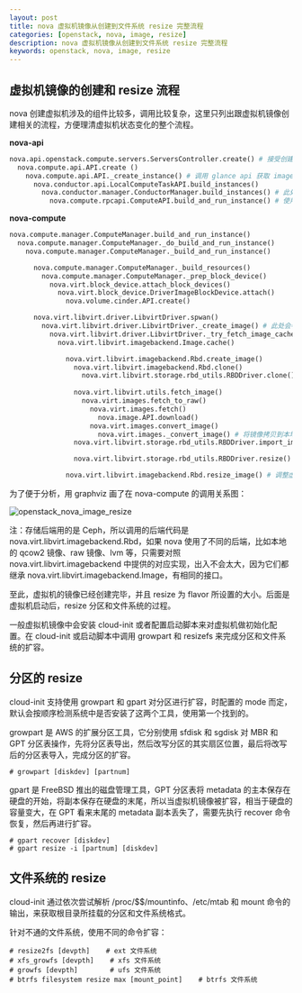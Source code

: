 ```yaml
---
layout: post
title: nova 虚拟机镜像从创建到文件系统 resize 完整流程
categories: [openstack, nova, image, resize]
description: nova 虚拟机镜像从创建到文件系统 resize 完整流程
keywords: openstack, nova, image, resize
---
```

## 虚拟机镜像的创建和 resize 流程
nova 创建虚拟机涉及的组件比较多，调用比较复杂，这里只列出跟虚拟机镜像创建相关的流程，方便理清虚拟机状态变化的整个流程。

**nova-api**
``` python
nova.api.openstack.compute.servers.ServersController.create() # 接受创建请求，解析出 image_uuid
  nova.compute.api.API.create ()
    nova.compute.api.API._create_instance() # 调用 glance api 获取 image 对象
      nova.conductor.api.LocalComputeTaskAPI.build_instances()
        nova.conductor.manager.ConductorManager.build_instances() # 此处虽然接收 block_device_mapping 参数，但是是为了兼容旧版，没有使用。实际通过 nova.objects.BlockDeviceMappingList.get_by_instance_uuid() 获取
          nova.compute.rpcapi.ComputeAPI.build_and_run_instance() # 使用 cast 方法调用 nova-compute 的 build_and_run_instance 方法。
```

**nova-compute**
``` python
nova.compute.manager.ComputeManager.build_and_run_instance()
  nova.compute.manager.ComputeManager._do_build_and_run_instance()
    nova.compute.manager.ComputeManager._build_and_run_instance()

      nova.compute.manager.ComputeManager._build_resources()
        nova.compute.manager.ComputeManager._prep_block_device()
          nova.virt.block_device.attach_block_devices()
            nova.virt.block_device.DriverImageBlockDevice.attach()
              nova.volume.cinder.API.create()

      nova.virt.libvirt.driver.LibvirtDriver.spwan()
        nova.virt.libvirt.driver.LibvirtDriver._create_image() # 此处会判断如果不是从 volume 启动，则调用 imagebackend 去创建虚拟机镜像
          nova.virt.libvirt.driver.LibvirtDriver._try_fetch_image_cache()
            nova.virt.libvirt.imagebackend.Image.cache()

              nova.virt.libvirt.imagebackend.Rbd.create_image()
                nova.virt.libvirt.imagebackend.Rbd.clone()
                  nova.virt.libvirt.storage.rbd_utils.RBDDriver.clone() # 创建虚拟机镜像，此处如果所使用的 image 后端不支持 clone，或者镜像不可 clone（比如 rbd 中不是 raw 格式的镜像），会触发异常，create_image 调用下面的 fetch_image 函数
                
                nova.virt.libvirt.utils.fetch_image()
                  nova.virt.images.fetch_to_raw()
                    nova.virt.images.fetch()
                      nova.image.API.download()
                    nova.virt.images.convert_image()
                      nova.virt.images._convert_image() # 将镜像拷贝到本地的/var/lib/instances/_base/目录下，文件名为 md5(image).part，然后用 qemu-img convert 转换为 raw 格式，名为 md5(image).converted，最后重命名为 md5(image)
                nova.virt.libvirt.storage.rbd_utils.RBDDriver.import_image() # 这一步是在 clone 失败，执行 fetch_image 的情况下，判断虚拟机镜像不存在，执行 import_image 将 fetch 的镜像导入到 RBD 后端作为虚拟机镜像。

                nova.virt.libvirt.storage.rbd_utils.RBDDriver.resize() # 调整虚拟机镜像大小

              nova.virt.libvirt.imagebackend.Rbd.resize_image() # 调整虚拟机镜像大小，RBD 后端实际上在 create_image 时已经 resize 了，不会执行这一步，这里应该是为了确保其他后端能够正确设置虚拟机镜像的大小
```

为了便于分析，用 graphviz 画了在 nova-compute 的调用关系图：

![openstack_nova_image_resize](https://cdn.jsdelivr.net/gh/Lewinz/lewinz.github.io@master/images/posts/openstack_nova_image_resize.png)

注：存储后端用的是 Ceph，所以调用的后端代码是 nova.virt.libvirt.imagebackend.Rbd，如果 nova 使用了不同的后端，比如本地的 qcow2 镜像、raw 镜像、lvm 等，只需要对照 nova.virt.libvirt.imagebackend 中提供的对应实现，出入不会太大，因为它们都继承 nova.virt.libvirt.imagebackend.Image，有相同的接口。

至此，虚拟机的镜像已经创建完毕，并且 resize 为 flavor 所设置的大小。后面是虚拟机启动后，resize 分区和文件系统的过程。

一般虚拟机镜像中会安装 cloud-init 或者配置启动脚本来对虚拟机做初始化配置。在 cloud-init 或启动脚本中调用 growpart 和 resizefs 来完成分区和文件系统的扩容。

## 分区的 resize
cloud-init 支持使用 growpart 和 gpart 对分区进行扩容，时配置的 mode 而定，默认会按顺序检测系统中是否安装了这两个工具，使用第一个找到的。

growpart 是 AWS 的扩展分区工具，它分别使用 sfdisk 和 sgdisk 对 MBR 和 GPT 分区表操作，先将分区表导出，然后改写分区的其实扇区位置，最后将改写后的分区表导入，完成分区的扩容。
``` shell
# growpart [diskdev] [partnum]
```
gpart 是 FreeBSD 推出的磁盘管理工具，GPT 分区表将 metadata 的主本保存在硬盘的开始，将副本保存在硬盘的末尾，所以当虚拟机镜像被扩容，相当于硬盘的容量变大，在 GPT 看来末尾的 metadata 副本丢失了，需要先执行 recover 命令恢复，然后再进行扩容。
``` shell
# gpart recover [diskdev]
# gpart resize -i [partnum] [diskdev]
```

## 文件系统的 resize
cloud-init 通过依次尝试解析 /proc/$$/mountinfo、/etc/mtab 和 mount 命令的输出，来获取根目录所挂载的分区和文件系统格式。

针对不通的文件系统，使用不同的命令扩容：
``` shell
# resize2fs [devpth]    # ext 文件系统
# xfs_growfs [devpth]    # xfs 文件系统
# growfs [devpth]        # ufs 文件系统
# btrfs filesystem resize max [mount_point]    # btrfs 文件系统
```